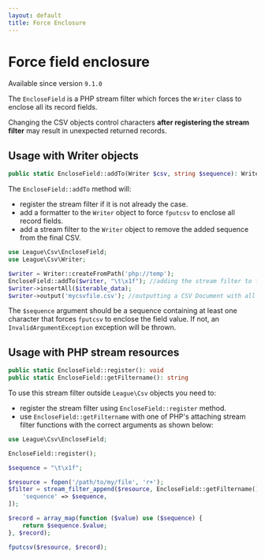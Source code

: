 ```yaml
---
layout: default
title: Force Enclosure
---
```


# Force field enclosure

<p class="message-info">Available since version <code>9.1.0</code></p>

The `EncloseField` is a PHP stream filter which forces the `Writer` class to enclose all its record fields.

<p class="message-warning">Changing the CSV objects control characters <strong>after registering the stream filter</strong> may result in unexpected returned records.</p>

## Usage with Writer objects

```php
public static EncloseField::addTo(Writer $csv, string $sequence): Writer
```

The `EncloseField::addTo` method will:

- register the stream filter if it is not already the case.
- add a formatter to the `Writer` object to force `fputcsv` to enclose all record fields.
- add a stream filter to the `Writer` object to remove the added sequence from the final CSV.

```php
use League\Csv\EncloseField;
use League\Csv\Writer;

$writer = Writer::createFromPath('php://temp');
EncloseField::addTo($writer, "\t\x1f"); //adding the stream filter to force enclosure
$writer->insertAll($iterable_data);
$writer->output('mycsvfile.csv'); //outputting a CSV Document with all its fields enclosed
```

<p class="message-warning">The <code>$sequence</code> argument should be a sequence containing at least one character that forces <code>fputcsv</code> to enclose the field value. If not, an <code>InvalidArgumentException</code> exception will be thrown.</p>

## Usage with PHP stream resources

```php
public static EncloseField::register(): void
public static EncloseField::getFiltername(): string
```

To use this stream filter outside `League\Csv` objects you need to:

- register the stream filter using `EncloseField::register` method.
- use `EncloseField::getFiltername` with one of PHP's attaching stream filter functions with the correct arguments as shown below:

```php
use League\Csv\EncloseField;

EncloseField::register();

$sequence = "\t\x1f";

$resource = fopen('/path/to/my/file', 'r+');
$filter = stream_filter_append($resource, EncloseField::getFiltername(), STREAM_FILTER_WRITE, [
    'sequence' => $sequence,
]);

$record = array_map(function ($value) use ($sequence) {
    return $sequence.$value;
}, $record);

fputcsv($resource, $record);
```
